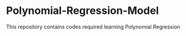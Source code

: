 # Polynomial-Regression-Model
This repository contains codes required learning Polynomial Regression
